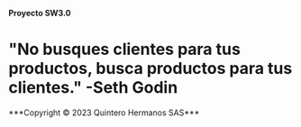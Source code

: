 **Proyecto SW3.0**
<h1>"No busques clientes para tus productos, busca productos para tus clientes." -Seth Godin</h1>
***Copyright © 2023 Quintero Hermanos SAS***

